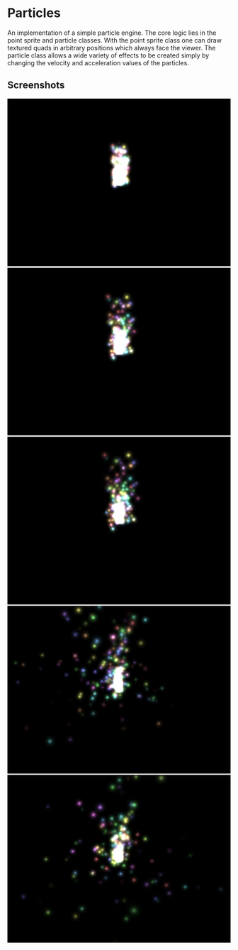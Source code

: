 # Particles

An implementation of a simple particle engine.  The core logic lies in the point sprite and particle classes.  With the point sprite class one can draw textured quads in arbitrary positions which always face the viewer.  The particle class allows a wide variety of effects to be created simply by changing the velocity and acceleration values of the particles.

## Screenshots

![](Images/particles01.jpg?raw=true)
![](Images/particles02.jpg?raw=true)
![](Images/particles03.jpg?raw=true)
![](Images/particles04.jpg?raw=true)
![](Images/particles05.jpg?raw=true)
